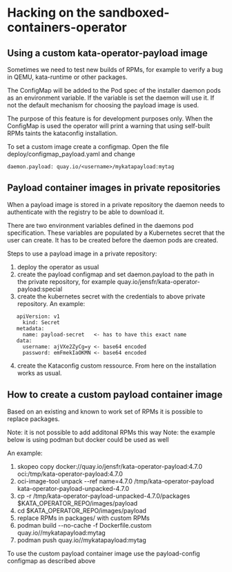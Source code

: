 # Hacking on the sandboxed-containers-operator

## Using a custom kata-operator-payload image

Sometimes we need to test new builds of RPMs, for example to
verify a bug in QEMU, kata-runtime or other packages.

The ConfigMap will be added to the Pod spec of the installer daemon pods as
an environment variable. If the variable is set the daemon will use it. If not
the default mechanism for choosing the payload image is used.

The purpose of this feature is for development purposes only. When the
ConfigMap is used the operator will print a warning that using self-built RPMs
taints the kataconfig installation.

To set a custom image create a configmap. Open the file deploy/configmap_payload.yaml and
change

    daemon.payload: quay.io/<username>/mykatapayload:mytag

## Payload container images in private repositories

When a payload image is stored in a private repository the daemon
needs to authenticate with the registry to be able to download it.

There are two environment variables defined in the daemons pod specification.
These variables are populated by a Kubernetes secret that the user can create.
It has to be created before the daemon pods are created.

Steps to use a payload image in a private repository:

1. deploy the operator as usual
2. create the payload configmap and set daemon.payload to the path in
   the private repository, for example
   quay.io/jensfr/kata-operator-payload:special
3. create the kubernetes secret with the credentials to above private
   repository. An example:

```
   apiVersion: v1
     kind: Secret
   metadata:
     name: payload-secret   <- has to have this exact name
   data:
     username: ajVXe2ZyCg=y <- base64 encoded
     password: emFmekIaOKMN <- base64 encoded
```

4. create the Kataconfig custom ressource. From here on the
   installation works as usual.

## How to create a custom payload container image

Based on an existing and known to work set of RPMs it is possible to replace
packages.

Note: it is not possible to add additonal RPMs this way
Note: the example below is using podman but docker could be used as well

An example:

1. skopeo copy docker://quay.io/jensfr/kata-operator-payload:4.7.0 oci:/tmp/kata-operator-payload:4.7.0
2. oci-image-tool unpack --ref name=4.7.0  /tmp/kata-operator-payload kata-operator-payload-unpacked-4.7.0
3. cp -r /tmp/kata-operator-payload-unpacked-4.7.0/packages $KATA_OPERATOR_REPO/images/payload
4. cd $KATA_OPERATOR_REPO/images/payload
5. replace RPMs in packages/ with custom RPMs
6. podman build --no-cache -f Dockerfile.custom quay.io/<username>/mykatapayload:mytag
7. podman push quay.io/<username>/mykatapayload:mytag

To use the custom payload container image use the payload-config configmap as described above
